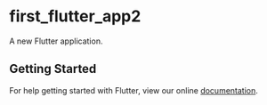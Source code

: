 # first_flutter_app2

A new Flutter application.

## Getting Started

For help getting started with Flutter, view our online
[documentation](https://flutter.io/).

